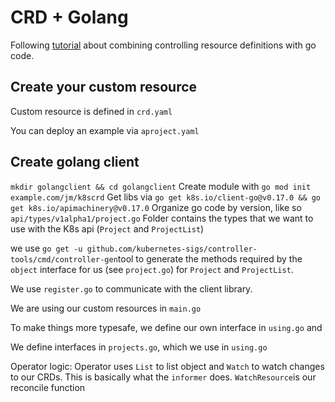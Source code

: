 # CRD + Golang

Following [tutorial](https://www.martin-helmich.de/en/blog/kubernetes-crd-client.html) about combining controlling resource definitions with go code.

## Create your custom resource

Custom resource is defined in `crd.yaml`

You can deploy an example via `aproject.yaml`

## Create golang client

`mkdir golangclient && cd golangclient`
Create module with `go mod init example.com/jm/k8scrd`
Get libs via `go get k8s.io/client-go@v0.17.0 && go get k8s.io/apimachinery@v0.17.0`
Organize go code by version, like so `api/types/v1alpha1/project.go`
Folder contains the types that we want to use with the K8s api (`Project` and `ProjectList`)

we use `go get -u github.com/kubernetes-sigs/controller-tools/cmd/controller-gen`tool to generate the methods required by the `object` interface for us (see `project.go`) for `Project` and `ProjectList`.

We use `register.go` to communicate with the client library.

We are using our custom resources in `main.go`

To make things more typesafe, we define our own interface in `using.go` and 

We define interfaces in `projects.go`, which we use in `using.go`

Operator logic: Operator uses `List` to list object and `Watch` to watch changes to our CRDs. This is basically what the `informer` does. `WatchResource`is our reconcile function


